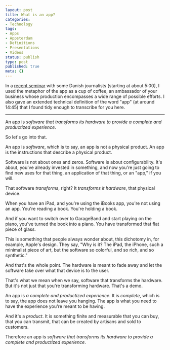 ```yaml
---
layout: post
title: What is an app?
categories:
- Technology
tags:
- Apps
- Appsterdam
- Definitions
- Presentations
- Videos
status: publish
type: post
published: true
meta: {}
---
```

In a <a href="http://www.youtube.com/watch?v=pndTliy-scg">recent seminar</a> with some Danish journalists (starting at about 5:00), I used the metaphor of the app as a cup of coffee, an ambassador of your business whose production encompasses a wide range of possible efforts. I also gave an extended technical definition of the word "app" (at around 14:45) that I found tidy enough to transcribe for you here.

<hr />

An app is <em>software that transforms its hardware to provide a complete and productized experience</em>.

So let's go into that.

An app is <em>software</em>, which is to say, an app is not a physical product. An app is the instructions that describe a physical product.

Software is not about ones and zeros. Software is about configurability. It's about, you've already invested in something, and now you're just going to find new uses for that thing, an application of that thing, or an "app," if you will.

That software <em>transforms</em>, right? It <em>transforms it hardware</em>, that physical device.

When you have an iPad, and you're using the iBooks app, you're not using an app. You're reading a book. You're holding a book.

And if you want to switch over to GarageBand and start playing on the piano, you've turned the book into a piano. You have transformed that flat piece of glass.

This is something that people always wonder about, this dichotomy in, for example, Apple's design. They say, "Why is it? The iPad, the iPhone, such a minimalist piece of art, but the software so colorful, and so rich, and so synthetic." 

And that's the whole point. The hardware is meant to fade away and let the software take over what that device is to the user. 

That's what we mean when we say, software that transforms the hardware. But it's not just that you're transforming hardware. That's a demo. 

An app is <em>a complete and productized experience</em>. It is <em>complete</em>, which is to say, the app does not leave you hanging. The app is what you need to have the experience you're meant to be having.

And it's a <em>product</em>. It is something finite and measurable that you can buy, that you can transmit, that can be created by artisans and sold to customers. 

Therefore an app is <em>software that transforms its hardware to provide a complete and productized experience</em>.
